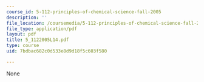 ```yaml
---
course_id: 5-112-principles-of-chemical-science-fall-2005
description: ''
file_location: /coursemedia/5-112-principles-of-chemical-science-fall-2005/7bdbac682c0d533e8d9d18f5c603f580_5_1122005L14.pdf
file_type: application/pdf
layout: pdf
title: 5_1122005L14.pdf
type: course
uid: 7bdbac682c0d533e8d9d18f5c603f580

---
```

None